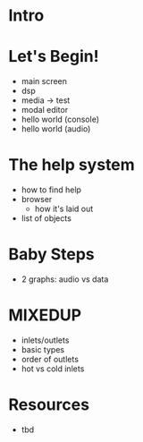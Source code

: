 # Intro

<tbd background about pd>

# Let's Begin!

* main screen
* dsp
* media -> test
* modal editor
* hello world (console)
* hello world (audio)

# The help system

* how to find help
* browser
  * how it's laid out
* list of objects

# Baby Steps

* 2 graphs: audio vs data


# MIXEDUP
* inlets/outlets
* basic types
* order of outlets
* hot vs cold inlets

# Resources
* tbd
